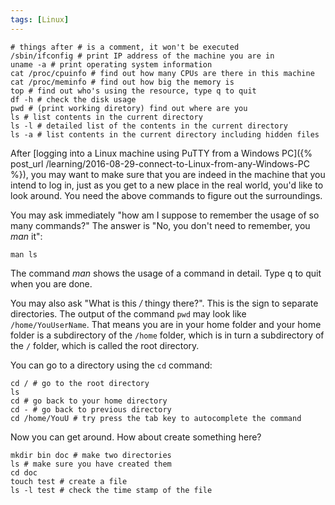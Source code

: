 ```yaml
---
tags: [Linux]
---
```


``` shell
# things after # is a comment, it won't be executed
/sbin/ifconfig # print IP address of the machine you are in
uname -a # print operating system information
cat /proc/cpuinfo # find out how many CPUs are there in this machine
cat /proc/meminfo # find out how big the memory is
top # find out who's using the resource, type q to quit
df -h # check the disk usage
pwd # (print working diretory) find out where are you
ls # list contents in the current directory
ls -l # detailed list of the contents in the current directory
ls -a # list contents in the current directory including hidden files
```

After [logging into a Linux machine using PuTTY from a Windows PC]({% post_url 
/learning/2016-08-29-connect-to-Linux-from-any-Windows-PC %}), you may want to 
make sure that you are indeed in the machine that you intend to log in, just as 
you get to a new place in the real world, you'd like to look around. You need 
the above commands to figure out the surroundings.

You may ask immediately "how am I suppose to remember the usage of so many 
commands?" The answer is "No, you don't need to remember, you *man* it":

``` shell
man ls
```

The command *man* shows the usage of a command in detail. Type <kbd>q</kbd> to 
quit when you are done.

You may also ask "What is this */* thingy there?". This is the sign to separate 
directories. The output of the command `pwd` may look like `/home/YouUserName`. 
That means you are in your home folder and your home folder is a subdirectory 
of the `/home` folder, which is in turn a subdirectory of the `/` folder, which 
is called the root directory.

You can go to a directory using the `cd` command:

``` shell
cd / # go to the root directory
ls
cd # go back to your home directory
cd - # go back to previous directory
cd /home/YouU # try press the tab key to autocomplete the command
```

Now you can get around. How about create something here?

``` shell
mkdir bin doc # make two directories
ls # make sure you have created them
cd doc
touch test # create a file
ls -l test # check the time stamp of the file
```


